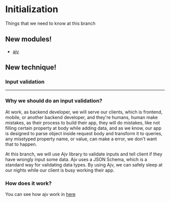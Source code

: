 # Initialization
Things that we need to know at this branch

## New modules!
- [ajv](https://ajv.js.org/)

## New technique! 
### Input validation
----------

### Why we should do an input validation?

At work, as backend developer, we will serve our clients, which is frontend, mobile, or another backend developer,
and they're humans, human make mistakes, as their process to build their app, they will do mistakes, like not filling
certain property at body while adding data, and as we know, our app is designed to parse object inside request body
and transform it to queries, any misstyped property name, or value, can make a error, we don't want that to happen.

At this branch, we will use Ajv library to validate inputs and tell client if they have wrongly input some data. Ajv
uses a JSON Schema, which is a standard way for validating data types. By using Ajv, we can safely sleep at our nights
while our client is busy working their app.

### How does it work?
You can see how ajv work in [here](material/ajv.js) 
